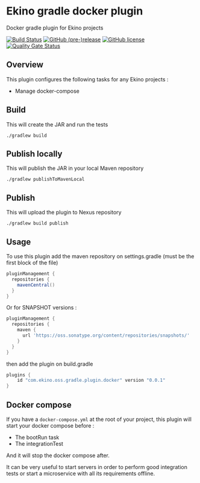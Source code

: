 # Ekino gradle docker plugin

Docker gradle plugin for Ekino projects

[![Build Status](https://travis-ci.org/ekino/gradle-docker-plugin.svg?branch=master)](https://travis-ci.org/ekino/gradle-docker-plugin)
[![GitHub (pre-)release](https://img.shields.io/github/release/ekino/gradle-docker-plugin.svg)](https://github.com/ekino/gradle-docker-plugin/releases)
[![GitHub license](https://img.shields.io/github/license/ekino/gradle-docker-plugin.svg)](https://github.com/ekino/gradle-docker-plugin/blob/master/LICENSE.md)
[![Quality Gate Status](https://sonarcloud.io/api/project_badges/measure?project=ekino_gradle-docker-plugin&metric=alert_status)](https://sonarcloud.io/dashboard?id=ekino_gradle-docker-plugin)


## Overview

This plugin configures the following tasks for any Ekino projects :

* Manage docker-compose

## Build

This will create the JAR and run the tests

    ./gradlew build

## Publish locally

This will publish the JAR in your local Maven repository

    ./gradlew publishToMavenLocal

## Publish

This will upload the plugin to Nexus repository

    ./gradlew build publish


## Usage

To use this plugin add the maven repository on settings.gradle (must be the first block of the file)

```groovy
pluginManagement {
  repositories {
    mavenCentral()
  }
}    
```

Or for SNAPSHOT versions :

```groovy
pluginManagement {
  repositories {
    maven {
      url 'https://oss.sonatype.org/content/repositories/snapshots/'
    }
  }
}
```

then add the plugin on build.gradle

```groovy
plugins {
    id "com.ekino.oss.gradle.plugin.docker" version "0.0.1"
}
```

## Docker compose

If you have a `docker-compose.yml` at the root of your project, this plugin will start your docker compose before :
* The bootRun task
* The integrationTest

And it will stop the docker compose after.

It can be very useful to start servers in order to perform good integration tests
or start a microservice with all its requirements offline.
